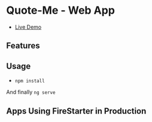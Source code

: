 
# Quote-Me - Web App


- [Live Demo](https://quote-me-d966f.firebaseapp.com/)


## Features





## Usage

- `npm install`

And finally `ng serve`

## Apps Using FireStarter in Production
